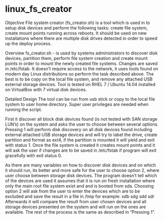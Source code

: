 # linux_fs_creator
Objective
File system creator (fs_creator.sh) is a tool which is used in  to setup disk devices and perform the following tasks: create file system, create mount points running across reboots.
It should be used on new installations where there are multiple disk drives detected in order to speed up the deploy process.

Overview
fs_creator.sh - is used by systems administrators to discover disk devices, partition them, perform file system creation and create mount points in order to mount the newly created file systems. Changes are saved in /etc/fstab. 
It doesn’t require access to the network, it uses tools found on modern day Linux distributions so perform the task described above. The best is to be copy on the local file system, and remove any attached USB external storage devices.
Tool is tested on RHEL 7 / Ubuntu 14.04 installed on VirtualBox with 7 virtual disk devices.

Detailed Design
The tool can be run from usb stick or copy to the local file system to user home directory.
Super user privileges are needed when running the script.

First it discover all  block disk devices found (is not tested with SAN storage LUN’s) on the system and asks the user to choose between several options.
Pressing 1 will perform disk discovery on all disk devices found including external attached USB storage devices and will try to label the drive, create partition and format as ext4, if the partition is mounted it will yield and exit with status 1. Once the file system is created it creates mount points and it will ask the user if changes are to be saved in /etc/fstab if <y> program will exit gracefully with exit status 0.

As there are many variables on how to discover disk devices  and on which it should run, its better and more safe for the user to choose option 2, where user choose between storage disk devices. The program doesn’t tell which of the devices are used it assumes that it is run on fresh installation where only the main root file system exist and and is booted from sda. 
Choosing option 2 will ask from the user to enter the devices which are to be excluded  and save the result in a file in /tmp for example: sdb sdg sdd sdr
Afterwards it will compare the result from user chosen devices and all storage devices presented on the system and will run on the ones are available. The rest of the process is the same as described  in “Pressing 1”.
